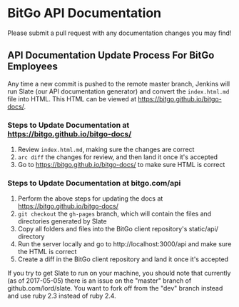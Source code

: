 # BitGo API Documentation

Please submit a pull request with any documentation changes you may find!

## API Documentation Update Process For BitGo Employees

Any time a new commit is pushed to the remote master branch, Jenkins will run Slate (our API documentation generator) and convert the `index.html.md` file into HTML. This HTML can be viewed at https://bitgo.github.io/bitgo-docs/.

### Steps to Update Documentation at https://bitgo.github.io/bitgo-docs/

1. Review `index.html.md`, making sure the changes are correct
2. `arc diff` the changes for review, and then land it once it's accepted
3. Go to https://bitgo.github.io/bitgo-docs/ to make sure HTML is correct

### Steps to Update Documentation at bitgo.com/api

1. Perform the above steps for updating the docs at https://bitgo.github.io/bitgo-docs/
2. `git checkout` the `gh-pages` branch, which will contain the files and directories generated by Slate
3. Copy all folders and files into the BitGo client repository's static/api/ directory
4. Run the server locally and go to http://localhost:3000/api and make sure the HTML is correct
4. Create a diff in the BitGo client repository and land it once it's accepted

If you try to get Slate to run on your machine, you should note that currently (as of 2017-05-05) there is an issue on the "master" branch of github.com/lord/slate. You want to fork off from the "dev" branch instead and use ruby 2.3 instead of ruby 2.4.
